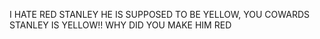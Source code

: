 I HATE RED STANLEY HE IS SUPPOSED TO BE YELLOW, YOU COWARDS
STANLEY IS YELLOW!! WHY DID YOU MAKE HIM RED
